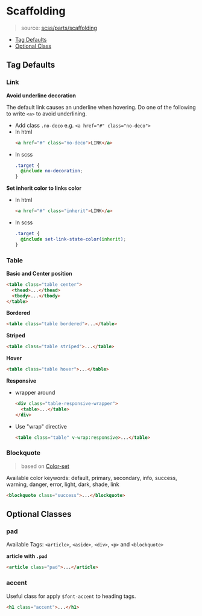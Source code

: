 # Scaffolding

> source: [scss/parts/scaffolding](../../src/scss/parts/_scaffolding.scss)

- [Tag Defaults](#tag-defaults)
- [Optional Class](#optional-class)

## Tag Defaults

### Link

**Avoid underline decoration**

The default link causes an underline when hovering. Do one of the following to write `<a>` to avoid underlining.

- Add class `.no-deco` e.g. `<a href="#" class="no-deco">`
- In html
  ```html
  <a href="#" class="no-deco">LINK</a>
  ```
- In scss
  ```scss
  .target {
    @include no-decoration;
  }
  ```


**Set inherit color to links color**

- In html
  ```html
  <a href="#" class="inherit">LINK</a>
  ```
- In scss
  ```scss
  .target {
    @include set-link-state-color(inherit);
  }
  ```

### Table

**Basic and Center position**
```html
<table class="table center">
  <thead>...</thead>
  <tbody>...</tbody>
</table>
```

**Bordered**
```html
<table class="table bordered">...</table>
```

**Striped**
```html
<table class="table striped">...</table>
```

**Hover**
```html
<table class="table hover">...</table>
```

**Responsive**
- wrapper around
  ```html
  <div class="table-responsive-wrapper">
    <table>...</table>
  </div>
  ```
- Use "wrap" directive
  ```html
  <table class="table" v-wrap:responsive>...</table>
  ```

### Blockquote
> based on [Color-set](color-set.md)

Available color keywords: default, primary, secondary, info, success, warning, danger, error, light, dark, shade, link

```html
<blockquote class="success">...</blockquote>
```


## Optional Classes

### pad

Available Tags: `<article>`, `<aside>`, `<div>`, `<p>` and `<blockquote>`

**article with `.pad`**
```html
<article class="pad">...</article>
```

### accent

Useful class for apply `$font-accent` to heading tags.

```html
<h1 class="accent">...</h1>
```  

